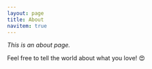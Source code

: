 ```yaml
---
layout: page
title: About
navitem: true
---
```


*This is an about page.*

Feel free to tell the world about what you love! 😍
